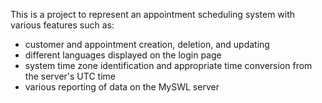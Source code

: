 This is a project to represent an appointment scheduling system with various features such as: 
- customer and appointment creation, deletion, and updating 
- different languages displayed on the login page
- system time zone identification and appropriate time conversion from the server's UTC time
- various reporting of data on the MySWL server


